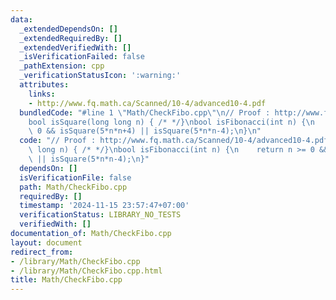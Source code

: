 ```yaml
---
data:
  _extendedDependsOn: []
  _extendedRequiredBy: []
  _extendedVerifiedWith: []
  _isVerificationFailed: false
  _pathExtension: cpp
  _verificationStatusIcon: ':warning:'
  attributes:
    links:
    - http://www.fq.math.ca/Scanned/10-4/advanced10-4.pdf
  bundledCode: "#line 1 \"Math/CheckFibo.cpp\"\n// Proof : http://www.fq.math.ca/Scanned/10-4/advanced10-4.pdf\n\
    bool isSquare(long long n) { /* */}\nbool isFibonacci(int n) {\n    return n >=\
    \ 0 && isSquare(5*n*n+4) || isSquare(5*n*n-4);\n}\n"
  code: "// Proof : http://www.fq.math.ca/Scanned/10-4/advanced10-4.pdf\nbool isSquare(long\
    \ long n) { /* */}\nbool isFibonacci(int n) {\n    return n >= 0 && isSquare(5*n*n+4)\
    \ || isSquare(5*n*n-4);\n}"
  dependsOn: []
  isVerificationFile: false
  path: Math/CheckFibo.cpp
  requiredBy: []
  timestamp: '2024-11-15 23:57:47+07:00'
  verificationStatus: LIBRARY_NO_TESTS
  verifiedWith: []
documentation_of: Math/CheckFibo.cpp
layout: document
redirect_from:
- /library/Math/CheckFibo.cpp
- /library/Math/CheckFibo.cpp.html
title: Math/CheckFibo.cpp
---
```

